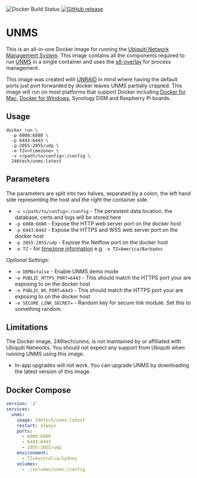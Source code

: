 ![Docker Build Status](https://img.shields.io/docker/cloud/build/246tech/unms?label=x64%20build)
[![GitHub release](https://img.shields.io/github/release/tpsretard/docker-unms/all)](https://github.com/tpsretard/docker-unms/releases)

# UNMS

This is an all-in-one Docker image for running the [Ubiquiti Network Management System](https://unms.com/). This image contains all the components required to run [UNMS](https://unms.com/) in a single container and uses the [s6-overlay](https://github.com/just-containers/s6-overlay) for process management.

This image was created with [UNRAID](https://unraid.net/) in mind where having the default ports just port forwarded by docker leaves UNMS partially crippled. 
This image will run on most platforms that support Docker including [Docker for Mac](https://www.docker.com/docker-mac), [Docker for Windows](https://www.docker.com/docker-windows), Synology DSM and Raspberry Pi boards.

## Usage

```shell
docker run \
  -p 6080:6080 \
  -p 6443:6443 \
  -p 2055:2055/udp \
  -e TZ=<timezone> \
  -v </path/to/config>:/config \
  246tech/unms:latest
```
## Parameters

The parameters are split into two halves, separated by a colon, the left hand side representing the host and the right the container side.

* `-v </path/to/config>:/config` - The persistent data location, the database, certs and logs will be stored here
* `-p 6080:6080` - Expose the HTTP web server port on the docker host
* `-p 6443:6443` - Expose the HTTPS and WSS web server port on the docker host
* `-p 2055:2055/udp` - Expose the Netflow port on the docker host
* `-e TZ` - for [timezone information](https://en.wikipedia.org/wiki/List_of_tz_database_time_zones) e.g. `-e TZ=America/Barbados`

*Optional Settings:*

* `-e DEMO=false` - Enable UNMS demo mode
* `-e PUBLIC_HTTPS_PORT=6443` - This should match the HTTPS port your are exposing to on the docker host
* `-e PUBLIC_WS_PORT=6443` - This should match the HTTPS port your are exposing to on the docker host
* `-e SECURE_LINK_SECRET=` - Random key for secure link module. Set this to something random.

## Limitations

The Docker image, 246tech/unms, is not maintained by or affiliated with Ubiquiti Networks. You should not expect any support from Ubiquiti when running UNMS using this image.

* In-app upgrades will not work. You can upgrade UNMS by downloading the latest version of this image.

## Docker Compose

```yml
version: '2'
services:
  unms:
    image: 246tech/unms:latest  
    restart: always
    ports:
      - 6080:6080
      - 6443:6443
      - 2055:2055/udp
    environment:
      - TZ=Australia/Sydney
    volumes:
      - ./volumes/unms:/config
```
